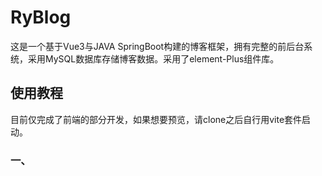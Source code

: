 # RyBlog

这是一个基于Vue3与JAVA SpringBoot构建的博客框架，拥有完整的前后台系统，采用MySQL数据库存储博客数据。采用了element-Plus组件库。

## 使用教程
目前仅完成了前端的部分开发，如果想要预览，请clone之后自行用vite套件启动。

### 一、